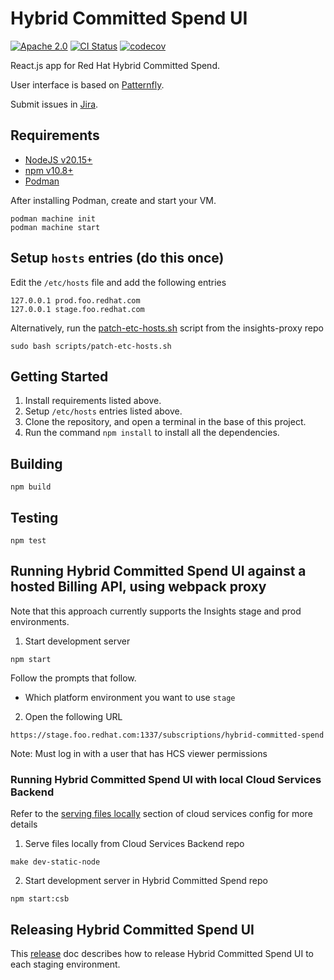 # Hybrid Committed Spend UI

[![Apache 2.0][license-badge]](https://github.com/RedHatInsights/hybrid-committed-spend-ui/blob/main/LICENSE)
[![CI Status][build-badge]](https://github.com/RedHatInsights/hybrid-committed-spend-ui/actions/workflows/ci.yml?query=branch%3Amain)
[![codecov][codecov-badge]](https://codecov.io/gh/RedHatInsights/hybrid-committed-spend-ui)

React.js app for Red Hat Hybrid Committed Spend.

User interface is based on [Patternfly].

Submit issues in [Jira].

## Requirements

* [NodeJS v20.15+][nodejs]
* [npm v10.8+][npm]
* [Podman][podman]

After installing Podman, create and start your VM.

```
podman machine init
podman machine start
```

## Setup `hosts` entries (do this once)

Edit the `/etc/hosts` file and add the following entries
```
127.0.0.1 prod.foo.redhat.com
127.0.0.1 stage.foo.redhat.com
```

Alternatively, run the [patch-etc-hosts.sh][patch-etc-hosts] script from the insights-proxy repo
```
sudo bash scripts/patch-etc-hosts.sh
```

## Getting Started

1. Install requirements listed above.
2. Setup `/etc/hosts` entries listed above.
3. Clone the repository, and open a terminal in the base of this project.
4. Run the command `npm install` to install all the dependencies.

## Building
```
npm build
```

## Testing
```
npm test
```

## Running Hybrid Committed Spend UI against a hosted Billing API, using webpack proxy

Note that this approach currently supports the Insights stage and prod environments.

1. Start development server
```
npm start
```

Follow the prompts that follow.

* Which platform environment you want to use `stage`

2. Open the following URL
```
https://stage.foo.redhat.com:1337/subscriptions/hybrid-committed-spend
```

Note: Must log in with a user that has HCS viewer permissions

### Running Hybrid Committed Spend UI with local Cloud Services Backend

Refer to the [serving files locally][serving-files-locally] section of cloud services config for more details

1. Serve files locally from Cloud Services Backend repo
```
make dev-static-node
```

2. Start development server in Hybrid Committed Spend repo
```
npm start:csb
```

## Releasing Hybrid Committed Spend UI

This [release][release-doc] doc describes how to release Hybrid Committed Spend UI to each staging environment.

[build-badge]: https://github.com/RedHatInsights/hybrid-committed-spend-ui/actions/workflows/ci.yml/badge.svg?branch=main
[codecov-badge]: https://codecov.io/gh/RedHatInsights/hybrid-committed-spend-ui/graph/badge.svg?token=1hjFIy1cRe
[Jira]: https://issues.redhat.com/projects/HCS/
[license-badge]: https://img.shields.io/github/license/RedHatInsights/hybrid-committed-spend-ui.svg?longCache=true
[nodejs]: https://nodejs.org/en/
[npm]: https://www.npmjs.com/
[patch-etc-hosts]: https://github.com/RedHatInsights/insights-proxy/blob/master/scripts/patch-etc-hosts.sh
[Patternfly]: https://www.patternfly.org/
[podman]: https://podman.io/docs/installation
[release-doc]: https://github.com/RedHatInsights/hybrid-committed-spend-ui/blob/main/RELEASE.md
[serving-files-locally]: https://github.com/RedHatInsights/chrome-service-backend/blob/main/docs/cloud-services-config.md#serving-files-locally
